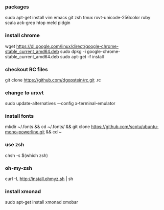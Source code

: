 ### packages
sudo apt-get install vim emacs git zsh tmux rxvt-unicode-256color ruby scala ack-grep htop meld pidgin

### install chrome
wget https://dl.google.com/linux/direct/google-chrome-stable_current_amd64.deb
sudo dpkg -i google-chrome-stable_current_amd64.deb
sudo apt-get -f install

### checkout RC files
git clone https://github.com/dgopstein/rc.git .rc

### change to urxvt
sudo update-alternatives --config x-terminal-emulator

### install fonts
mkdir ~/.fonts && cd ~/.fonts/ && git clone https://github.com/scotu/ubuntu-mono-powerline.git && cd ~

### use zsh
chsh -s $(which zsh)

### oh-my-zsh
curl -L http://install.ohmyz.sh | sh

### install xmonad
sudo apt-get install xmonad xmobar

